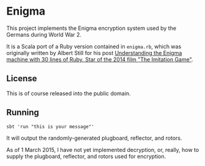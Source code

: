 Enigma
======

This project implements the Enigma encryption system used by the Germans during
World War 2.

It is a Scala port of a Ruby version contained in `enigma.rb`, which was
originally written by Albert Still for his post [Understanding the Enigma 
machine with 30 lines of Ruby. Star of the 2014 film "The Imitation 
Game"](http://red-badger.com/blog/2015/02/23/understanding-the-enigma-machine-with-30-lines-of-ruby-star-of-the-2014-film-the-imitation-game/).

License
-------

This is of course released into the public domain.

Running
-------

    sbt 'run "this is your message"'

It will output the randomly-generated plugboard, reflector, and rotors.

As of 1 March 2015, I have not yet implemented decryption, or, really, how to
supply the plugboard, reflector, and rotors used for encryption.
